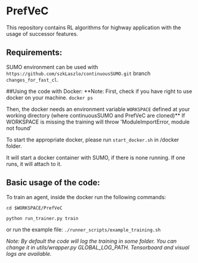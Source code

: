 # PrefVeC
This repository contains RL algorithms for highway application with the usage of successor features. 

## Requirements:
SUMO environment can be used with `https://github.com/szkLaszlo/continuousSUMO.git` branch `changes_for_fast_cl`.

##Using the code with Docker:
**Note: First, check if you have right to use docker on your machine.
```docker ps```

Then, the docker needs an environment variable ```WORKSPACE``` defined at your working directory (where continuousSUMO and PrefVeC are cloned)**
If WORKSPACE is missing the training will throw 'ModuleImportError, module not found'

To start the appropriate docker, please run `start_docker.sh` in /docker folder.

It will start a docker container with SUMO, if there is none running. 
If one runs, it will attach to it.

## Basic usage of the code:
To train an agent, inside the docker run the following commands:

```cd $WORKSPACE/PrefVeC```

```python run_trainer.py train```

or run the example file:
```./runner_scripts/example_training.sh```

*Note:
By default the code will log the training in some folder.
You can change it in utils/wrapper.py GLOBAL_LOG_PATH.
Tensorboard and visual logs are available.*